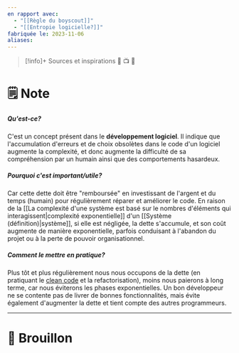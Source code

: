 ```yaml
---
en rapport avec:
  - "[[Règle du boyscout]]"
  - "[[Entropie logicielle?]]"
fabriquée le: 2023-11-06
aliases:
---
```

> [!info]+ Sources et inspirations
> 🔗 📺 📖

# 🗒️ Note
##### Qu'est-ce?
C'est un concept présent dans le **développement logiciel**.
Il indique que l'accumulation d'erreurs et de choix obsolètes dans le code d'un logiciel augmente la complexité, et donc augmente la difficulté de sa compréhension par un humain ainsi que des comportements hasardeux.

##### Pourquoi c'est important/utile?
Car cette dette doit être "remboursée" en investissant de l'argent et du temps (humain) pour régulièrement réparer et améliorer le code. 
En raison de la [[La complexité d'une système est basé sur le nombres d'éléments qui interagissent|complexité exponentielle]] d'un [[Système (définition)|système]], si elle est négligée, la dette s'accumule, et son coût augmente de manière exponentielle, parfois conduisant à l'abandon du projet ou à la perte de pouvoir organisationnel.

##### Comment le mettre en pratique?
Plus tôt et plus régulièrement nous nous occupons de la dette (en pratiquant le [clean code](https://en.wiktionary.org/wiki/clean_code) et la refactorisation), moins nous paierons à long terme, car nous éviterons les phases exponentielles. 
Un bon développeur ne se contente pas de livrer de bonnes fonctionnalités, mais évite également d'augmenter la dette et tient compte des autres programmeurs.

---
# 💭 Brouillon
